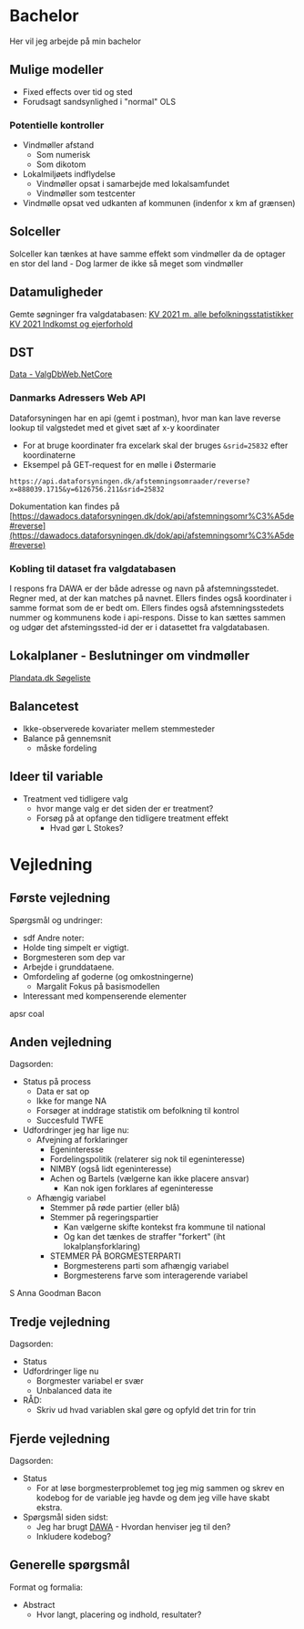 # Bachelor

Her vil jeg arbejde på min bachelor

## Mulige modeller

- Fixed effects over tid og sted
- Forudsagt sandsynlighed i "normal" OLS

### Potentielle kontroller

- Vindmøller afstand
  - Som numerisk
  - Som dikotom
- Lokalmiljøets indflydelse
  - Vindmøller opsat i samarbejde med lokalsamfundet
  - Vindmøller som testcenter
- Vindmølle opsat ved udkanten af kommunen (indenfor x km af grænsen)

## Solceller

Solceller kan tænkes at have samme effekt som vindmøller da de optager en stor del land - Dog larmer de ikke så meget som vindmøller

## Datamuligheder
Gemte søgninger fra valgdatabasen:
[KV 2021 m. alle befolkningsstatistikker](https://valgdatabase.dst.dk/data?query=49e36503-88a5-4229-8267-ec59cd6e91e8-4)
[KV 2021 Indkomst og ejerforhold](https://valgdatabase.dst.dk/data?query=4d80cb84-f23e-4a4f-acea-e8e4906e5cdd-4)

## DST
[Data - ValgDbWeb.NetCore](https://valgdatabase.dst.dk/data?query=1fb430f2-1af1-4d20-bb0b-3aebbdc21a16-4)


### Danmarks Adressers Web API
Dataforsyningen har en api (gemt i postman), hvor man kan lave reverse lookup til valgstedet med et givet sæt af x-y koordinater
- For at bruge koordinater fra excelark skal der bruges `&srid=25832` efter koordinaterne
- Eksempel på GET-request for en mølle i Østermarie

```
https://api.dataforsyningen.dk/afstemningsomraader/reverse?x=888039.1715&y=6126756.211&srid=25832
```
Dokumentation kan findes på [https://dawadocs.dataforsyningen.dk/dok/api/afstemningsomr%C3%A5de#reverse](https://dawadocs.dataforsyningen.dk/dok/api/afstemningsomr%C3%A5de#reverse)

### Kobling til dataset fra valgdatabasen
I respons fra DAWA er der både adresse og navn på afstemningsstedet. Regner med, at der kan matches på navnet. Ellers findes også koordinater i samme format som de er bedt om. Ellers findes også afstemningsstedets nummer og kommunens kode i api-respons. Disse to kan sættes sammen og udgør det afstemingssted-id der er i datasettet fra valgdatabasen.

## Lokalplaner - Beslutninger om vindmøller
[Plandata.dk Søgeliste](https://kort.plandata.dk/searchlist/#/search/0400,0530,0153,0810,0411,0155,0240,0210,0607,0147,0813,0320,0250,0190,0430,0157,0710,0159,0161,0253,0270,0376,0563,0510,0260,0766,0217,0163,0657,0219,0860,0316,0661,0561,0615,0183,0849,0326,0756,0440,0621,0101,0259,0223,0482,0350,0665,0360,0173,0825,0846,0410,0773,0707,0169,0480,0450,0370,0760,0840,0329,0265,0230,0175,0730,0741,0740,0746,0779,0306,0330,0269,0340,0336,0671,0461,0479,0706,0540,0787,0550,0185,0187,0573,0575,0630,0727,0820,0167,0151,0580,0390,0492,0851,0751,0420,0201,0791,0165/20/V/2002-01-01/2024-04-15/81)

## Balancetest
- Ikke-observerede kovariater mellem stemmesteder
- Balance på gennemsnit
	- måske fordeling

## Ideer til variable
- Treatment ved tidligere valg
	- hvor mange valg er det siden der er treatment?
	- Forsøg på at opfange den tidligere treatment effekt
		- Hvad gør L Stokes?

# Vejledning
## Første vejledning
Spørgsmål og undringer:
- sdf
Andre noter:
- Holde ting simpelt er vigtigt.
- Borgmesteren som dep var
- Arbejde i grunddataene.
- Omfordeling af goderne (og omkostningerne)
	- Margalit
Fokus på basismodellen
- Interessant med kompenserende elementer

apsr coal

## Anden vejledning
Dagsorden:
- Status på process
	- Data er sat op
	- Ikke for mange NA
	- Forsøger at inddrage statistik om befolkning til kontrol
	- Succesfuld TWFE
- Udfordringer jeg har lige nu:
	- Afvejning af forklaringer
		- Egeninteresse
		- Fordelingspolitik (relaterer sig nok til egeninteresse)
		- NIMBY (også lidt egeninteresse)
		- Achen og Bartels (vælgerne kan ikke placere ansvar)
			- Kan nok igen forklares af egeninteresse
	- Afhængig variabel
		- Stemmer på røde partier (eller blå)
		- Stemmer på regeringspartier
			- Kan vælgerne skifte kontekst fra kommune til national
			- Og kan det tænkes de straffer "forkert" (iht lokalplansforklaring)
		- STEMMER PÅ BORGMESTERPARTI
			- Borgmesterens parti som afhængig variabel
			- Borgmesterens farve som interagerende variabel

S Anna
Goodman Bacon

## Tredje vejledning
Dagsorden:
- Status
- Udfordringer lige nu
	- Borgmester variabel er svær
	- Unbalanced data ite
- RÅD:
	- Skriv ud hvad variablen skal gøre og opfyld det trin for trin

## Fjerde vejledning
Dagsorden:
- Status
	- For at løse borgmesterproblemet tog jeg mig sammen og skrev en kodebog for de variable jeg havde og dem jeg ville have skabt ekstra.
- Spørgsmål siden sidst:
	- Jeg har brugt [DAWA](https://dawadocs.dataforsyningen.dk/dok/api/afstemningsomr%C3%A5de#) - Hvordan henviser jeg til den?
	- Inkludere kodebog?

## Generelle spørgsmål
Format og formalia:
- Abstract
	- Hvor langt, placering og indhold, resultater?